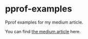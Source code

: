 # pprof-examples
Pprof examples for my medium article.

You can find [the medium article](https://medium.com/stackademic/profiling-go-applications-in-the-right-way-with-examples-e784526e9481) here. 
